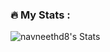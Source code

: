 
### :fire: My Stats :

![navneethd8's Stats](https://github-readme-stats.vercel.app/api?username=navneethd8&theme=shades-of-purple&show_icons=true&hide_border=true&count_private=true)


